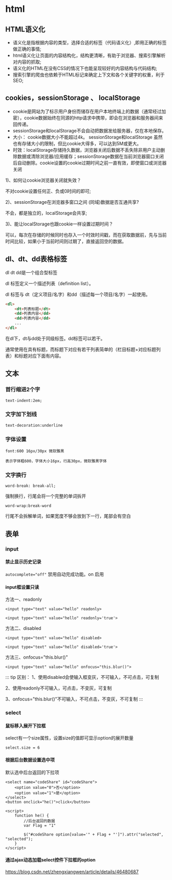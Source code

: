 # html

## HTML语义化

+ 语义化是指根据内容的类型，选择合适的标签（代码语义化）,即用正确的标签做正确的事情;
+ html语义化让页面的内容结构化，结构更清晰，有助于浏览器、搜索引擎解析对内容的抓取;
+ 语义化的HTML在没有CSS的情况下也能呈现较好的内容结构与代码结构;
+ 搜索引擎的爬虫也依赖于HTML标记来确定上下文和各个关键字的权重，利于SEO;

## cookies，sessionStorage 、 localStorage

+ cookie是网站为了标示用户身份而储存在用户本地终端上的数据（通常经过加密），cookie数据始终在同源的http请求中携带，即会在浏览器和服务器间来回传递。
+ sessionStorage和localStorage不会自动把数据发给服务器，仅在本地保存。
+ 大小： cookie数据大小不能超过4k。
sessionStorage和localStorage 虽然也有存储大小的限制，但比cookie大得多，可以达到5M或更大。
+ 时效：localStorage存储持久数据，浏览器关闭后数据不丢失除非用户主动删除数据或清除浏览器/应用缓存；sessionStorage数据在当前浏览器窗口关闭后自动删除。cookie设置的cookie过期时间之前一直有效，即使窗口或浏览器关闭

1)、如何让cookie浏览器关闭就失效？

不对cookie设置任何正、负或0时间的即可;

2)、sessionStorage在浏览器多窗口之间 (同域)数据是否互通共享? 

不会，都是独立的，localStorage会共享;

3)、能让localStorage也跟cookie一样设置过期时间？

可以，每次在存储的时候同时也存入一个时效时间戳，而在获取数据前，先与当前时间比较，如果小于当前时间则过期了，直接返回空的数据。


## dl、dt、dd表格标签

dl dt dd是一个组合型标签

dl 标签定义一个描述列表（definition list）。

dl 标签与 dt（定义项目/名字）和dd（描述每一个项目/名字）一起使用。

```html
<dl>
    <dt>列表标题</dt>
    <dd>列表内容</dd>
    <dd>列表内容</dd>
    ...
</dl>
```
在dl下，dt与dd处于同级标签。dd标签可以若干。

通常使用在具有标题，而标题下对应有若干列表简单的（栏目标题+对应标题列表）和标题对应下面有内容。

## 文本

### 首行缩进2个字
```
text-indent:2em;
```

### 文字加下划线
```
text-decoration:underline
```
### 字体设置
```
font:600 16px/30px 微软雅黑

表示字体粗600，字体大小16px，行高30px，微软雅黑字体
```

### 文字换行
```
word-break: break-all;
```
强制换行，行尾会将一个完整的单词拆开

```
word-wrap:break-word
```
行尾不会拆解单词，如果宽度不够会放到下一行，尾部会有空白

## 表单

### input

#### 禁止显示历史记录
`autocomplete="off"` 禁用自动完成功能。on 启用

#### input框设置只读
方法一、readonly
```
<input type="text" value="hello" readonly>
```
```
<input type="text" value="hello" readonly='true'>
```
方法二、disabled
```
<input type="text" value="hello" disabled>
```
```
<input type="text" value="hello" disabled='true'>
```
方法三、onfocus="this.blur()"
```
<input type="text" value="hello" onfocus="this.blur()">
```
::: tip 区别：
1、使用disabled会使输入框变灰，不可输入，不可点击，可复制

2、使用readonly不可输入，可点击，不变灰，可复制

3、onfocus="this.blur()"不可输入，不可点击，不变灰，不可复制
:::
### select
#### 鼠标移入展开下拉框
select有一个size属性，设置size的值即可显示option的展开数量
```
select.size = 6
```
#### 根据后台数据设置选中项
默认选中后台返回的下拉项
```
<select name="codeShare" id="codeShare">
    <option value="0">否</option>
    <option value="1">是</option>
</select>
<button onclick="he()">click</button>
        
<script>
    function he() {
        //后台返回的数据
        var Flag = "1"

        $("#codeShare option[value='" + Flag + "']").attr("selected", "selected");
    }
</script>
```

#### 通过ajax动态加载select控件下拉框的option
https://blog.csdn.net/zhengxiangwen/article/details/46480687